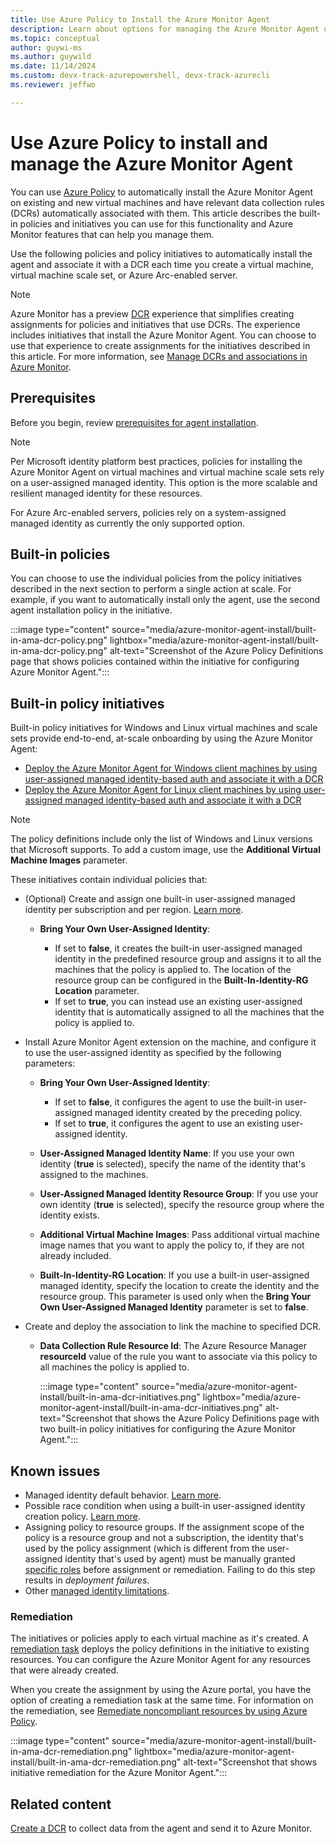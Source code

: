 ```yaml
---
title: Use Azure Policy to Install the Azure Monitor Agent
description: Learn about options for managing the Azure Monitor Agent on Azure virtual machines and Azure Arc-enabled servers.
ms.topic: conceptual
author: guywi-ms
ms.author: guywild
ms.date: 11/14/2024
ms.custom: devx-track-azurepowershell, devx-track-azurecli
ms.reviewer: jeffwo

---
```


# Use Azure Policy to install and manage the Azure Monitor Agent

You can use [Azure Policy](/azure/governance/policy/overview) to automatically install the Azure Monitor Agent on existing and new virtual machines and have relevant data collection rules (DCRs) automatically associated with them. This article describes the built-in policies and initiatives you can use for this functionality and Azure Monitor features that can help you manage them.

Use the following policies and policy initiatives to automatically install the agent and associate it with a DCR each time you create a virtual machine, virtual machine scale set, or Azure Arc-enabled server.

> [!NOTE]
> Azure Monitor has a preview [DCR](../essentials/data-collection-rule-overview.md) experience that simplifies creating assignments for policies and initiatives that use DCRs. The experience includes initiatives that install the Azure Monitor Agent. You can choose to use that experience to create assignments for the initiatives described in this article. For more information, see [Manage DCRs and associations in Azure Monitor](../essentials/data-collection-rule-view.md#azure-policy).

## Prerequisites

Before you begin, review [prerequisites for agent installation](azure-monitor-agent-manage.md#prerequisites).

> [!NOTE]
> Per Microsoft identity platform best practices, policies for installing the Azure Monitor Agent on virtual machines and virtual machine scale sets rely on a user-assigned managed identity. This option is the more scalable and resilient managed identity for these resources.
>
> For Azure Arc-enabled servers, policies rely on a system-assigned managed identity as currently the only supported option.

## Built-in policies

You can choose to use the individual policies from the policy initiatives described in the next section to perform a single action at scale. For example, if you want to automatically install only the agent, use the second agent installation policy in the initiative.

:::image type="content" source="media/azure-monitor-agent-install/built-in-ama-dcr-policy.png" lightbox="media/azure-monitor-agent-install/built-in-ama-dcr-policy.png" alt-text="Screenshot of the Azure Policy Definitions page that shows policies contained within the initiative for configuring Azure Monitor Agent.":::

## Built-in policy initiatives

Built-in policy initiatives for Windows and Linux virtual machines and scale sets provide end-to-end, at-scale onboarding by using the Azure Monitor Agent:

- [Deploy the Azure Monitor Agent for Windows client machines by using user-assigned managed identity-based auth and associate it with a DCR](https://ms.portal.azure.com/#view/Microsoft_Azure_Policy/InitiativeDetailBlade/id/%2Fproviders%2FMicrosoft.Authorization%2FpolicySetDefinitions%2F0d1b56c6-6d1f-4a5d-8695-b15efbea6b49/scopes~/%5B%22%2Fsubscriptions%2Fae71ef11-a03f-4b4f-a0e6-ef144727c711%22%5D)
- [Deploy the Azure Monitor Agent for Linux client machines by using user-assigned managed identity-based auth and associate it with a DCR](https://ms.portal.azure.com/#view/Microsoft_Azure_Policy/InitiativeDetailBlade/id/%2Fproviders%2FMicrosoft.Authorization%2FpolicySetDefinitions%2Fbabf8e94-780b-4b4d-abaa-4830136a8725/scopes~/%5B%22%2Fsubscriptions%2Fae71ef11-a03f-4b4f-a0e6-ef144727c711%22%5D)  

> [!NOTE]
> The policy definitions include only the list of Windows and Linux versions that Microsoft supports. To add a custom image, use the **Additional Virtual Machine Images** parameter.

These initiatives contain individual policies that:

- (Optional) Create and assign one built-in user-assigned managed identity per subscription and per region. [Learn more](/azure/active-directory/managed-identities-azure-resources/how-to-assign-managed-identity-via-azure-policy#policy-definition-and-details).
  - **Bring Your Own User-Assigned Identity**:
  
     - If set to **false**, it creates the built-in user-assigned managed identity in the predefined resource group and assigns it to all the machines that the policy is applied to. The location of the resource group can be configured in the **Built-In-Identity-RG Location** parameter.
     - If set to **true**, you can instead use an existing user-assigned identity that is automatically assigned to all the machines that the policy is applied to.
- Install Azure Monitor Agent extension on the machine, and configure it to use the user-assigned identity as specified by the following parameters:

   - **Bring Your Own User-Assigned Identity**:
      
      - If set to **false**, it configures the agent to use the built-in user-assigned managed identity created by the preceding policy.
      - If set to **true**, it configures the agent to use an existing user-assigned identity.
  - **User-Assigned Managed Identity Name**: If you use your own identity (**true** is selected), specify the name of the identity that's assigned to the machines.
  - **User-Assigned Managed Identity Resource Group**: If you use your own identity (**true** is selected), specify the resource group where the identity exists.
  - **Additional Virtual Machine Images**: Pass additional virtual machine image names that you want to apply the policy to, if they are not already included.
  - **Built-In-Identity-RG Location**: If you use a built-in user-assigned managed identity, specify the location to create the identity and the resource group. This parameter is used only when the **Bring Your Own User-Assigned Managed Identity** parameter is set to **false**.
- Create and deploy the association to link the machine to specified DCR.

  - **Data Collection Rule Resource Id**: The Azure Resource Manager **resourceId** value of the rule you want to associate via this policy to all machines the policy is applied to.

    :::image type="content" source="media/azure-monitor-agent-install/built-in-ama-dcr-initiatives.png" lightbox="media/azure-monitor-agent-install/built-in-ama-dcr-initiatives.png" alt-text="Screenshot that shows the Azure Policy Definitions page with two built-in policy initiatives for configuring the Azure Monitor Agent.":::

## Known issues

- Managed identity default behavior. [Learn more](/azure/active-directory/managed-identities-azure-resources/managed-identities-faq#what-identity-will-imds-default-to-if-dont-specify-the-identity-in-the-request).
- Possible race condition when using a built-in user-assigned identity creation policy. [Learn more](/azure/active-directory/managed-identities-azure-resources/how-to-assign-managed-identity-via-azure-policy#known-issues).
- Assigning policy to resource groups. If the assignment scope of the policy is a resource group and not a subscription, the identity that's used by the policy assignment (which is different from the user-assigned identity that's used by agent) must be manually granted [specific roles](/azure/active-directory/managed-identities-azure-resources/how-to-assign-managed-identity-via-azure-policy#required-authorization) before assignment or remediation. Failing to do this step results in *deployment failures*.
- Other [managed identity limitations](/azure/active-directory/managed-identities-azure-resources/managed-identities-faq#limitations).

### Remediation

The initiatives or policies apply to each virtual machine as it's created. A [remediation task](/azure/governance/policy/how-to/remediate-resources) deploys the policy definitions in the initiative to existing resources. You can configure the Azure Monitor Agent for any resources that were already created.

When you create the assignment by using the Azure portal, you have the option of creating a remediation task at the same time. For information on the remediation, see [Remediate noncompliant resources by using Azure Policy](/azure/governance/policy/how-to/remediate-resources).

:::image type="content" source="media/azure-monitor-agent-install/built-in-ama-dcr-remediation.png" lightbox="media/azure-monitor-agent-install/built-in-ama-dcr-remediation.png" alt-text="Screenshot that shows initiative remediation for the Azure Monitor Agent.":::

## Related content

[Create a DCR](./azure-monitor-agent-send-data-to-event-hubs-and-storage.md) to collect data from the agent and send it to Azure Monitor.
